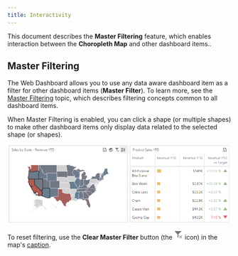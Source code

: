 ```yaml
---
title: Interactivity
---
```

This document describes the **Master Filtering** feature, which enables interaction between the **Choropleth Map** and other dashboard items..

## Master Filtering
The Web Dashboard allows you to use any data aware dashboard item as a filter for other dashboard items (**Master Filter**). To learn more, see the [Master Filtering](../../../../../dashboard-for-web/articles/web-dashboard-viewer-mode/data-presentation/master-filtering.md) topic, which describes filtering concepts common to all dashboard items.

When Master Filtering is enabled, you can click a shape (or multiple shapes) to make other dashboard items only display data related to the selected shape (or shapes).

![ChoroplethMap_MasterFiltering_Web](../../../../images/Img22519.png)

To reset filtering, use the **Clear Master Filter** button (the ![WebViewer_ClearMasterFilterIcon](../../../../images/Img22461.png) icon) in the map's [caption](../../../../../dashboard-for-web/articles/web-dashboard-viewer-mode/data-presentation/dashboard-layout.md).